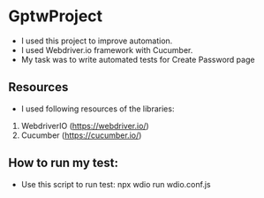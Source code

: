 # GptwProject

- I used this project to improve automation. 
- I used Webdriver.io framework with Cucumber. 
- My task was to write automated tests for Create Password page 

## Resources
- I used following resources of the libraries:
1. WebdriverIO (https://webdriver.io/)
2. Cucumber (https://cucumber.io/)

## How to run my test: 
- Use this script to run test: npx wdio run wdio.conf.js
